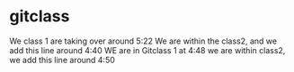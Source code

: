 # gitclass

We class 1 are taking over around 5:22
We are within the class2, and we add this line around 4:40
WE are in Gitclass 1 at 4:48
we are within class2, we add this line around 4:50
